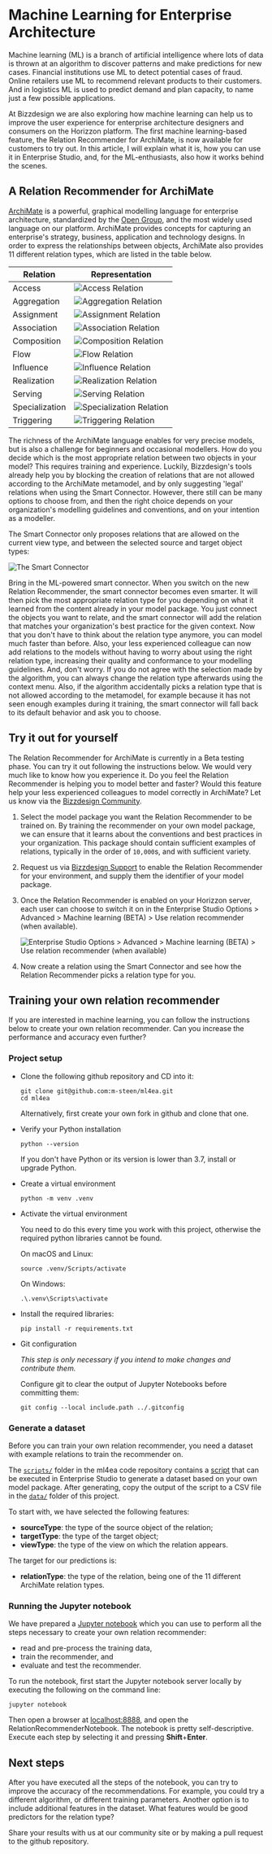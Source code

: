 # Machine Learning for Enterprise Architecture

Machine learning (ML) is a branch of artificial intelligence where lots of data is thrown at an algorithm to discover patterns and make predictions for new cases. Financial institutions use ML to detect potential cases of fraud. Online retailers use ML to recommend relevant products to their customers. And in logistics ML is used to predict demand and plan capacity, to name just a few possible applications. 

At Bizzdesign we are also exploring how machine learning can help us to improve the user experience for enterprise architecture designers and consumers on the Horizzon platform. The first machine learning-based feature, the Relation Recommender for ArchiMate, is now available for customers to try out. In this article, I will explain what it is, how you can use it in Enterprise Studio, and, for the ML-enthusiasts, also how it works behind the scenes.

## A Relation Recommender for ArchiMate

[ArchiMate]((https://publications.opengroup.org/archimate-library)) is a powerful, graphical modelling language for enterprise architecture, standardized by the [Open Group](https://www.opengroup.org/), and the most widely used language on our platform. ArchiMate provides concepts for capturing an enterprise's strategy, business, application and technology designs. In order to express the relationships between objects, ArchiMate also provides 11 different relation types, which are listed in the table below. 


| Relation       | Representation |
| -------------- | -------------- |
| Access         | ![Access Relation](images/access_relation.png) |
| Aggregation    | ![Aggregation Relation](images/aggregation_relation.png) |
| Assignment     | ![Assignment Relation](images/assignment_relation.png) |
| Association    | ![Association Relation](images/association_relation.png) |
| Composition    | ![Composition Relation](images/composition_relation.png) |
| Flow           | ![Flow Relation](images/flow_relation.png) |
| Influence      | ![Influence Relation](images/influence_relation.png) |
| Realization    | ![Realization Relation](images/realization_relation.png) |
| Serving        | ![Serving Relation](images/serving_relation.png) |
| Specialization | ![Specialization Relation](images/specialization_relation.jpg) |
| Triggering     | ![Triggering Relation](images/triggering_relation.png) |


The richness of the ArchiMate language enables for very precise models, but is also a challenge for beginners and occasional modellers. How do you decide which is the most appropriate relation between two objects in your model? This requires training and experience. Luckily, Bizzdesign's tools already help you by blocking the creation of relations that are not allowed according to the ArchiMate metamodel, and by only suggesting 'legal' relations when using the Smart Connector. However, there still can be many options to choose from, and then the right choice depends on your organization's modelling guidelines and conventions, and on your intention as a modeller.

The Smart Connector only proposes relations that are allowed on the current view type, and between the selected source and target object types:

![The Smart Connector](images/smart_connector.png "The Smart Connector")

Bring in the ML-powered smart connector. When you switch on the new Relation Recommender, the smart connector becomes even smarter. It will then pick the most appropriate relation type for you depending on what it learned from the content already in your model package. You just connect the objects you want to relate, and the smart connector will add the relation that matches your organization's best practice for the given context. Now that you don't have to think about the relation type anymore, you can model much faster than before. Also, your less experienced colleague can now add relations to the models without having to worry about using the right relation type, increasing their quality and conformance to your modelling guidelines. And, don't worry. If you do not agree with the selection made by the algorithm, you can always change the relation type afterwards using the context menu. Also, if the algorithm accidentally picks a relation type that is not allowed according to the metamodel, for example because it has not seen enough examples during it training, the smart connector will fall back to its default behavior and ask you to choose.


## Try it out for yourself

The Relation Recommender for ArchiMate is currently in a Beta testing phase. You can try it out following the instructions below. We would very much like to know how you experience it. Do you feel the Relation Recommender is helping you to model better and faster? Would this feature help your less experienced colleagues to model correctly in ArchiMate? Let us know via the [Bizzdesign Community](https://bizzdesign.com/community/). 

1. Select the model package you want the Relation Recommender to be trained on. By training the recommender on your own model package, we can ensure that it learns about the conventions and best practices in your organization. This package should contain sufficient examples of relations, typically in the order of `10,000`s, and with sufficient variety. 
1. Request us via [Bizzdesign Support](https://support.bizzdesign.com/) to enable the Relation Recommender for your environment, and supply them the identifier of your model package.
1. Once the Relation Recommender is enabled on your Horizzon server, each user can choose to switch it on in the Enterprise Studio Options > Advanced > Machine learning (BETA) > Use relation recommender (when available).

    ![Enterprise Studio Options > Advanced > Machine learning (BETA) > Use relation recommender (when available)](images/enterprise_studio_options.png "Select 'Use relation recommender (when available)'")

1. Now create a relation using the Smart Connector and see how the Relation Recommender picks a relation type for you.


## Training your own relation recommender

If you are interested in machine learning, you can follow the instructions below to create your own relation recommender. Can you increase the performance and accuracy even further?

### Project setup

- Clone the following github repository and CD into it:

  ```
  git clone git@github.com:m-steen/ml4ea.git
  cd ml4ea
  ```

  Alternatively, first create your own fork in github and clone that one.

- Verify your Python installation

  ```
  python --version
  ```

  If you don't have Python or its version is lower than 3.7, install or upgrade Python.

- Create a virtual environment

  ```
  python -m venv .venv
  ```

- Activate the virtual environment

  You need to do this every time you work with this project, otherwise the required python libraries cannot be found.

  On macOS and Linux:
  ```
  source .venv/Scripts/activate
  ```

  On Windows:
  ```
  .\.venv\Scripts\activate
  ```

- Install the required libraries:

  ```
  pip install -r requirements.txt
  ```

- Git configuration

  _This step is only necessary if you intend to make changes and contribute them._

  Configure git to clear the output of Jupyter Notebooks before committing them:

  ```
  git config --local include.path ../.gitconfig
  ```

### Generate a dataset

Before you can train your own relation recommender, you need a dataset with example relations to train the recommender on.

The [`scripts/`](scripts/) folder in the ml4ea code repository contains a [script](scripts/generate_training_data.script) that can be executed in Enterprise Studio to generate a dataset based on your own model package. After generating, copy the output of the script to a CSV file in the [`data/`](data/) folder of this project.

To start with, we have selected the following features:

- **sourceType**: the type of the source object of the relation;
- **targetType**: the type of the target object;
- **viewType**: the type of the view on which the relation appears.

The target for our predictions is:

- **relationType**: the type of the relation, being one of the 11 different ArchiMate relation types.

### Running the Jupyter notebook

We have prepared a [Jupyter notebook](RelationRecommenderNotebook.ipynb) which you can use to perform all the steps necessary to create your own relation recommender:
- read and pre-process the training data, 
- train the recommender, and
- evaluate and test the recommender.

To run the notebook, first start the Jupyter notebook server locally by executing the following on the command line:

```
jupyter notebook
```

Then open a browser at [localhost:8888](http://localhost:8888/), and open the RelationRecommenderNotebook. The notebook is pretty self-descriptive. Execute each step by selecting it and pressing **Shift**+**Enter**. 

## Next steps
After you have executed all the steps of the notebook, you can try to improve the accuracy of the recommendations. For example, you could try a different algorithm, or different training parameters. Another option is to include additional features in the dataset. What features would be good predictors for the relation type?

Share your results with us at our community site or by making a pull request to the github repository.
